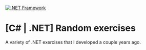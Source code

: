 [![.NET Framework](https://badgen.net/badge/Powered%20by/.NET/6134eb)](https://www.microsoft.com/es-es/download/details.aspx?id=55170)

# [C# | .NET] Random exercises

A variety of .NET exercises that I developed a couple years ago.